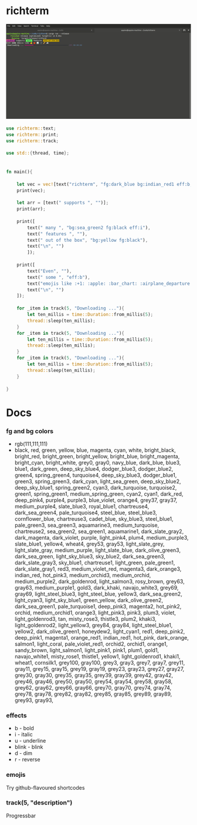 # richterm

![](https://github.com/Abdur-rahmaanJ/richterm/blob/a30e6694581dbf5981b072a60a98a3698688a3d6/richterm.gif)


```rust
use richterm::text;
use richterm::print;
use richterm::track;

use std::{thread, time};


fn main(){

    let vec = vec![text("richterm", "fg:dark_blue bg:indian_red1 eff:b,i,u,blink,s")];
    print(vec);

    let arr = [text(" supports ", "")];
    print(arr);

    print([
        text(" many ", "bg:sea_green2 fg:black eff:i"),
        text(" features ", ""),
        text(" out of the box", "bg:yellow fg:black"),
        text("\n", "")
        ]);

    print([
        text("Even", ""),
        text(" some ", "eff:b"),
        text("emojis like :+1: :apple: :bar_chart: :airplane_departure: :baguette_bread: :minibus:", ""),
        text("\n", "")
    ]);

    for _item in track(5, "Downloading ..."){
        let ten_millis = time::Duration::from_millis(5);
        thread::sleep(ten_millis);
    }
    for _item in track(5, "Downloading ..."){
        let ten_millis = time::Duration::from_millis(5);
        thread::sleep(ten_millis);
    }
    for _item in track(5, "Downloading ..."){
        let ten_millis = time::Duration::from_millis(5);
        thread::sleep(ten_millis);
    }

}
```


# Docs


### fg and bg colors

- rgb(111,111,111)
- black, red, green, yellow, blue, magenta, cyan, white, bright_black, bright_red, bright_green, bright_yellow, bright_blue, bright_magenta, bright_cyan, bright_white, grey0, gray0, navy_blue, dark_blue, blue3, blue1, dark_green, deep_sky_blue4, dodger_blue3, dodger_blue2, green4, spring_green4, turquoise4, deep_sky_blue3, dodger_blue1, green3, spring_green3, dark_cyan, light_sea_green, deep_sky_blue2, deep_sky_blue1, spring_green2, cyan3, dark_turquoise, turquoise2, green1, spring_green1, medium_spring_green, cyan2, cyan1, dark_red, deep_pink4, purple4, purple3, blue_violet, orange4, grey37, gray37, medium_purple4, slate_blue3, royal_blue1, chartreuse4, dark_sea_green4, pale_turquoise4, steel_blue, steel_blue3, cornflower_blue, chartreuse3, cadet_blue, sky_blue3, steel_blue1, pale_green3, sea_green3, aquamarine3, medium_turquoise, chartreuse2, sea_green2, sea_green1, aquamarine1, dark_slate_gray2, dark_magenta, dark_violet, purple, light_pink4, plum4, medium_purple3, slate_blue1, yellow4, wheat4, grey53, gray53, light_slate_grey, light_slate_gray, medium_purple, light_slate_blue, dark_olive_green3, dark_sea_green, light_sky_blue3, sky_blue2, dark_sea_green3, dark_slate_gray3, sky_blue1, chartreuse1, light_green, pale_green1, dark_slate_gray1, red3, medium_violet_red, magenta3, dark_orange3, indian_red, hot_pink3, medium_orchid3, medium_orchid, medium_purple2, dark_goldenrod, light_salmon3, rosy_brown, grey63, gray63, medium_purple1, gold3, dark_khaki, navajo_white3, grey69, gray69, light_steel_blue3, light_steel_blue, yellow3, dark_sea_green2, light_cyan3, light_sky_blue1, green_yellow, dark_olive_green2, dark_sea_green1, pale_turquoise1, deep_pink3, magenta2, hot_pink2, orchid, medium_orchid1, orange3, light_pink3, pink3, plum3, violet, light_goldenrod3, tan, misty_rose3, thistle3, plum2, khaki3, light_goldenrod2, light_yellow3, grey84, gray84, light_steel_blue1, yellow2, dark_olive_green1, honeydew2, light_cyan1, red1, deep_pink2, deep_pink1, magenta1, orange_red1, indian_red1, hot_pink, dark_orange, salmon1, light_coral, pale_violet_red1, orchid2, orchid1, orange1, sandy_brown, light_salmon1, light_pink1, pink1, plum1, gold1, navajo_white1, misty_rose1, thistle1, yellow1, light_goldenrod1, khaki1, wheat1, cornsilk1, grey100, gray100, grey3, gray3, grey7, gray7, grey11, gray11, grey15, gray15, grey19, gray19, grey23, gray23, grey27, gray27, grey30, gray30, grey35, gray35, grey39, gray39, grey42, gray42, grey46, gray46, grey50, gray50, grey54, gray54, grey58, gray58, grey62, gray62, grey66, gray66, grey70, gray70, grey74, gray74, grey78, gray78, grey82, gray82, grey85, gray85, grey89, gray89, grey93, gray93, 


### effects

- b - bold
- i - italic
- u - underline
- blink - blink
- d - dim
- r - reverse

### emojis

Try github-flavoured shortcodes

### track(5, "description")

Progressbar